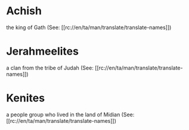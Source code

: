 # Achish

the king of Gath (See: [[rc://en/ta/man/translate/translate-names]])

# Jerahmeelites

a clan from the tribe of Judah (See: [[rc://en/ta/man/translate/translate-names]])

# Kenites

a people group who lived in the land of Midian (See: [[rc://en/ta/man/translate/translate-names]])

